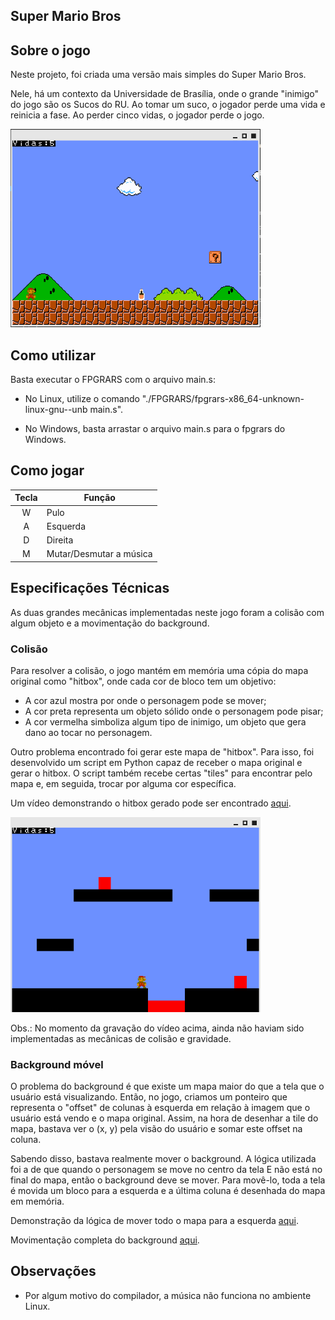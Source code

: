 ## Super Mario Bros

<h2> Sobre o jogo </h2>

Neste projeto, foi criada uma versão mais simples do Super Mario Bros.

Nele, há um contexto da Universidade de Brasília, onde o grande "inimigo" do jogo são os Sucos do RU. Ao tomar um suco, o jogador perde uma vida e reinicia a fase. Ao perder cinco vidas, o jogador perde o jogo.

<img src="./images/readme/jogo.png" alt="Imagem inicial do jogo" width="400">

<h2> Como utilizar </h2>

Basta executar o FPGRARS com o arquivo main.s:

- No Linux, utilize o comando "./FPGRARS/fpgrars-x86_64-unknown-linux-gnu--unb main.s".

- No Windows, basta arrastar o arquivo main.s para o fpgrars do Windows.

<h2> Como jogar </h2>

| Tecla | Função                       |
|:-----:|------------------------------|
|   W   | Pulo                         |
|   A   | Esquerda                     |
|   D   | Direita                      |
|   M   | Mutar/Desmutar a música      |

<h2> Especificações Técnicas </h2>

As duas grandes mecânicas implementadas neste jogo foram a colisão com algum objeto e a movimentação do background.

### Colisão

Para resolver a colisão, o jogo mantém em memória uma cópia do mapa original como "hitbox", onde cada cor de bloco tem um objetivo:
- A cor azul mostra por onde o personagem pode se mover;
- A cor preta representa um objeto sólido onde o personagem pode pisar;
- A cor vermelha simboliza algum tipo de inimigo, um objeto que gera dano ao tocar no personagem.

Outro problema encontrado foi gerar este mapa de "hitbox". Para isso, foi desenvolvido um script em Python capaz de receber o mapa original e gerar o hitbox. O script também recebe certas "tiles" para encontrar pelo mapa e, em seguida, trocar por alguma cor específica.

Um vídeo demonstrando o hitbox gerado pode ser encontrado [aqui](https://www.youtube.com/watch?v=oYTF9Nh0eNA).

<img src="./images/readme/hitbox.png" alt="Hitbox do mapa original" width="400">

Obs.: No momento da gravação do vídeo acima, ainda não haviam sido implementadas as mecânicas de colisão e gravidade.

### Background móvel

O problema do background é que existe um mapa maior do que a tela que o usuário está visualizando. Então, no jogo, criamos um ponteiro que representa o "offset" de colunas à esquerda em relação à imagem que o usuário está vendo e o mapa original. Assim, na hora de desenhar a tile do mapa, bastava ver o (x, y) pela visão do usuário e somar este offset na coluna.

Sabendo disso, bastava realmente mover o background. A lógica utilizada foi a de que quando o personagem se move no centro da tela E não está no final do mapa, então o background deve se mover. Para movê-lo, toda a tela é movida um bloco para a esquerda e a última coluna é desenhada do mapa em memória.

Demonstração da lógica de mover todo o mapa para a esquerda [aqui](https://www.youtube.com/watch?v=IoglPbp1Rqo).

Movimentação completa do background [aqui](https://www.youtube.com/watch?v=kefFifiG4AA).

<h2> Observações </h2>

- Por algum motivo do compilador, a música não funciona no ambiente Linux.
